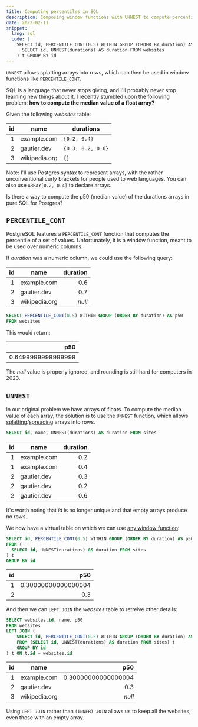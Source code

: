 ```yaml
---
title: Computing percentiles in SQL
description: Composing window functions with UNNEST to compute percentiles of arrays in SQL.
date: 2023-02-11
snippet:
  lang: sql
  code: |
    SELECT id, PERCENTILE_CONT(0.5) WITHIN GROUP (ORDER BY duration) AS p50 FROM (
      SELECT id, UNNEST(durations) AS duration FROM websites
    ) t GROUP BY id
---
```


<script>
  import Example from '$lib/Example.svelte';
  import Tldr from '$lib/Tldr.svelte';
</script>

<Tldr>
  <code>UNNEST</code> allows splatting arrays into rows, which can then be used in window functions like <code>PERCENTILE_CONT</code>.
</Tldr>

SQL is a language that never stops giving, and I'll probably never stop learning new things about it. I recently stumbled upon the following problem: **how to compute the median value of a float array?**

Given the following _websites_ table:

<Example>

|  id | name          | durations         |
| --: | ------------- | ----------------- |
|   1 | example.com   | `{0.2, 0.4}`      |
|   2 | gautier.dev   | `{0.3, 0.2, 0.6}` |
|   3 | wikipedia.org | `{}`              |

</Example>

Note: I'll use Postgres syntax to represent arrays, with the rather unconventional curly brackets for people used to web languages. You can also use `ARRAY[0.2, 0.4]` to declare arrays.

Is there a way to compute the p50 (median value) of the durations arrays in pure SQL for Postgres?

## `PERCENTILE_CONT`

PostgreSQL features a `PERCENTILE_CONT` function that computes the percentile of a set of values. Unfortunately, it is a window function, meant to be used over numeric columns.

If _duration_ was a numeric column, we could use the following query:

<Example>

|  id | name          | duration |
| --: | ------------- | -------: |
|   1 | example.com   |      0.6 |
|   2 | gautier.dev   |      0.7 |
|   3 | wikipedia.org |   _null_ |

</Example>

```sql
SELECT PERCENTILE_CONT(0.5) WITHIN GROUP (ORDER BY duration) AS p50
FROM websites
```

This would return:

<Example title="Result">

|                p50 |
| -----------------: |
| 0.6499999999999999 |

</Example>

The _null_ value is properly ignored, and rounding is still hard for computers in 2023.

## `UNNEST`

In our original problem we have arrays of floats. To compute the median value of each array, the solution is to use the `UNNEST` function, which allows [splatting](https://stackoverflow.com/a/2322384/4888395)/[spreading](https://developer.mozilla.org/en-US/docs/Web/JavaScript/Reference/Operators/Spread_syntax) arrays into rows.

```sql
SELECT id, name, UNNEST(durations) AS duration FROM sites
```

<Example title="Result">

|  id | name        | duration |
| --: | ----------- | -------: |
|   1 | example.com |      0.2 |
|   1 | example.com |      0.4 |
|   2 | gautier.dev |      0.3 |
|   2 | gautier.dev |      0.2 |
|   2 | gautier.dev |      0.6 |

</Example>

It's worth noting that _id_ is no longer unique and that empty arrays produce no rows.

We now have a virtual table on which we can use [any window function](https://www.postgresql.org/docs/current/functions-aggregate.html#FUNCTIONS-HYPOTHETICAL-TABLE):

```sql
SELECT id, PERCENTILE_CONT(0.5) WITHIN GROUP (ORDER BY duration) AS p50
FROM (
  SELECT id, UNNEST(durations) AS duration FROM sites
) t
GROUP BY id
```

<Example title="Result">

|  id |                 p50 |
| --: | ------------------: |
|   1 | 0.30000000000000004 |
|   2 |                 0.3 |

</Example>

And then we can `LEFT JOIN` the _websites_ table to retreive other details:

```sql
SELECT websites.id, name, p50
FROM websites
LEFT JOIN (
	SELECT id, PERCENTILE_CONT(0.5) WITHIN GROUP (ORDER BY duration) AS p50
	FROM (SELECT id, UNNEST(durations) AS duration FROM sites) t
	GROUP BY id
) t ON t.id = websites.id
```

<Example title="Result">

|  id | name          |                 p50 |
| --: | ------------- | ------------------: |
|   1 | example.com   | 0.30000000000000004 |
|   2 | gautier.dev   |                 0.3 |
|   3 | wikipedia.org |              _null_ |

</Example>

Using `LEFT JOIN` rather than `(INNER) JOIN` allows us to keep all the websites, even those with an empty array.
